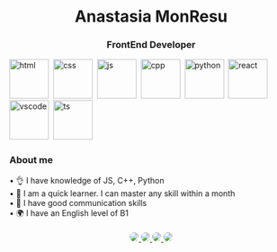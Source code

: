 
<div id="header" align="center">
  <h1>Anastasia MonResu</h1>
  <h3>FrontEnd Developer</h3>
</div>

<div>
  <img src="https://cdn.jsdelivr.net/gh/devicons/devicon/icons/html5/html5-original.svg" title="html" width="70" height="70"/>&nbsp;
  <img src="https://cdn.jsdelivr.net/gh/devicons/devicon/icons/css3/css3-original.svg" title="css" width="70" height="70"/>&nbsp;
  <img src="https://cdn.jsdelivr.net/gh/devicons/devicon/icons/javascript/javascript-original.svg" title="js" width="70" height="70"/>&nbsp;
  <img src="https://cdn.jsdelivr.net/gh/devicons/devicon/icons/cplusplus/cplusplus-original.svg" title="cpp" width="70" height="70"/>&nbsp;
  <img src="https://cdn.jsdelivr.net/gh/devicons/devicon/icons/python/python-original.svg" title="python" width="70" height="70"/>&nbsp;
  <img src="https://cdn.jsdelivr.net/gh/devicons/devicon/icons/react/react-original.svg" title="react" width="70" height="70"/>&nbsp;
  <img src="https://cdn.jsdelivr.net/gh/devicons/devicon/icons/vscode/vscode-original.svg" title="vscode" width="70" height="70"/>&nbsp;
  <img src="https://cdn.jsdelivr.net/gh/devicons/devicon/icons/typescript/typescript-original.svg" title="ts" width="70" height="70"/>&nbsp;
</div>

<div>
  <h3>About me</h3>
  • 👌 I have knowledge of JS, C++, Python <br>
  • 🌱 I am a quick learner. I can master any skill within a month <br>
  • 📝 I have good communication skills <br>
  • 🌍 I have an English level of B1
</div>

<div id="socials" align="center" style="margin-top: 20px">
  <a href="https://t.me/monresu">
    <img src="https://img.shields.io/badge/telegram-white?style=for-the-badge&logo=telegram&logoColor=blue" style="border-radius: 10px">
  </a>
  <a href="https://www.youtube.com/channel/UCV75tH4CVesf0UEad1BIF4A">
    <img src="https://img.shields.io/badge/youtube-red?style=for-the-badge&logo=youtube&logoColor=white" style="border-radius: 10px">
  </a>
  <a href="https://vk.com/usernom1">
    <img src="https://img.shields.io/badge/vk-blue?style=for-the-badge&logo=vk&logoColor=white" style="border-radius: 10px">
  </a>
  <a href="tgmonresu@gmail.com">
    <img src="https://img.shields.io/badge/gmail-lightgreen?style=for-the-badge&logo=gmail&logoColor=red" style="border-radius: 10px">
  </a>
</div>
